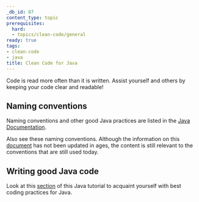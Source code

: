 ```yaml
---
_db_id: 87
content_type: topic
prerequisites:
  hard:
  - topics/clean-code/general
ready: true
tags:
- clean-code
- java
title: Clean Code for Java
---
```


Code is read more often than it is written. Assist yourself and others by keeping your code clear and readable!

## Naming conventions

Naming conventions and other good Java practices are listed in the [Java Documentation](https://docs.oracle.com/javase/tutorial/java/nutsandbolts/variables.html).

Also see these naming conventions. Although the information on this [document](https://www.oracle.com/technetwork/java/codeconventions-135099.html) has not been updated in ages, the content is still relevant to the conventions that are still used today.

## Writing good Java code

Look at this [section](https://developer.ibm.com/tutorials/j-perry-writing-good-java-code/#best-coding-practices) of this Java tutorial to acquaint yourself with best coding practices for Java.
